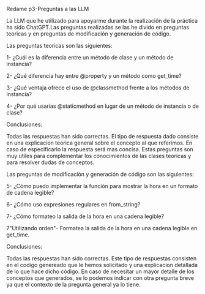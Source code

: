 Redame p3-Preguntas a las LLM

La LLM que he utilizado para apoyarme durante la realización de la práctica ha sido ChatGPT.Las preguntas realizadas se las he
divido en preguntas teoricas y en preguntas de modificación y generación de código.

Las preguntas teoricas son las siguientes:

1- ¿Cuál es la diferencia entre un método de clase y un método de instancia? 

2- ¿Qué diferencia hay entre @property y un método como get_time? 

3- ¿Qué ventaja ofrece el uso de @classmethod frente a los métodos de instancia? 

4- ¿Por qué usarías @staticmethod en lugar de un método de instancia o de clase? 

Conclusiones:


Todas las respuestas han sido correctas. El tipo de respuesta dado consiste en una explicacion teorica general sobre el concepto al 
que referimos. En caso de especificarlo la respuesta será mas concisa. Estas preguntas son muy utiles para complementar los conocimientos
de las clases teoricas y para resolver dudas de conceptos.



Las preguntas de modificación y generación de código son las siguientes:

5- ¿Cómo puedo implementar la función para mostrar la hora en un formato de cadena legible? 

6- ¿Cómo uso expresiones regulares en from_string?

7- ¿Cómo formateo la salida de la hora en una cadena legible?

7"Utilizando orden"- Formatea la salida de la hora en una cadena legible en get_time.


Conclusiones:

Todas las respuestas han sido correctas. Este tipo de respuestas consisten en el codigo genereado que le hemos solicitado y 
una explicacion detallada de lo que hace dicho código. En caso de necesitar un mayor detalle de los conceptos que generados, 
se lo podemos indicar con otra pregunta breve ya que el contexto de la pregunta general ya lo tiene.




